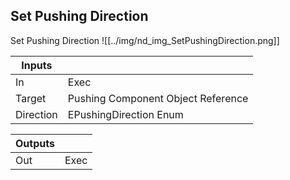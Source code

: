 ## Set Pushing Direction
Set Pushing Direction
![[../img/nd_img_SetPushingDirection.png]]

|Inputs||
|--|--|
| In | Exec |
| Target | Pushing Component Object Reference |
| Direction | EPushingDirection Enum |

|Outputs||
|--|--|
| Out | Exec |
